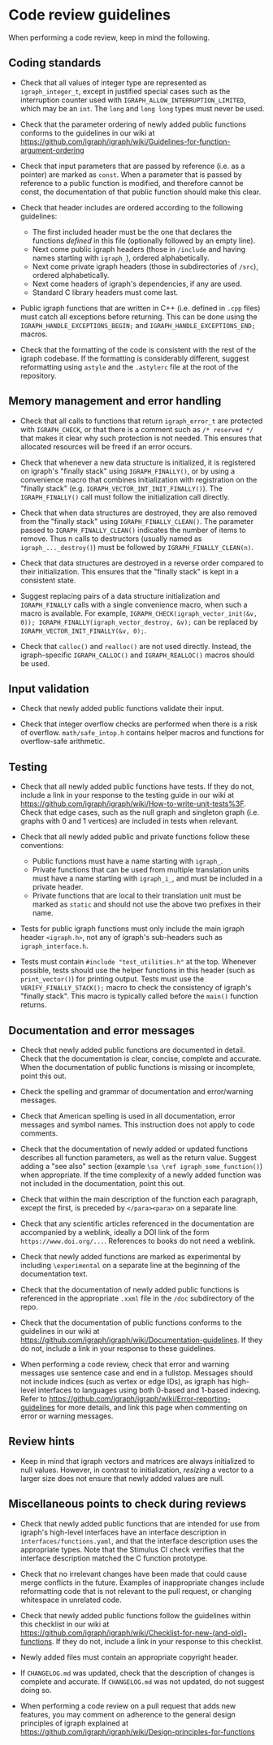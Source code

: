 
# Code review guidelines

When performing a code review, keep in mind the following.

## Coding standards

 - Check that all values of integer type are represented as `igraph_integer_t`, except in justified special cases such as the interruption counter used with `IGRAPH_ALLOW_INTERRUPTION_LIMITED`, which may be an `int`. The `long` and `long long` types must never be used.

 - Check that the parameter ordering of newly added public functions conforms to the guidelines in our wiki at https://github.com/igraph/igraph/wiki/Guidelines-for-function-argument-ordering

 - Check that input parameters that are passed by reference (i.e. as a pointer) are marked as `const`. When a parameter that is passed by reference to a public function is modified, and therefore cannot be const, the documentation of that public function should make this clear.

 - Check that header includes are ordered according to the following guidelines:
    * The first included header must be the one that declares the functions *defined* in this file (optionally followed by an empty line).
    * Next come public igraph headers (those in `/include` and having names starting with `igraph_`), ordered alphabetically.
    * Next come private igraph headers (those in subdirectories of `/src`), ordered alphabetically.
    * Next come headers of igraph's dependencies, if any are used.
    * Standard C library headers must come last.

 - Public igraph functions that are written in C++ (i.e. defined in `.cpp` files) must catch all exceptions before returning. This can be done using the `IGRAPH_HANDLE_EXCEPTIONS_BEGIN;` and `IGRAPH_HANDLE_EXCEPTIONS_END;` macros.

 - Check that the formatting of the code is consistent with the rest of the igraph codebase. If the formatting is considerably different, suggest reformatting using `astyle` and the `.astylerc` file at the root of the repository.

## Memory management and error handling

 - Check that all calls to functions that return `igraph_error_t` are protected with `IGRAPH_CHECK`, or that there is a comment such as `/* reserved */` that makes it clear why such protection is not needed. This ensures that allocated resources will be freed if an error occurs.

 - Check that whenever a new data structure is initialized, it is registered on igraph's "finally stack" using `IGRAPH_FINALLY()`, or by using a convenience macro that combines initialization with registration on the "finally stack" (e.g. `IGRAPH_VECTOR_INT_INIT_FINALLY()`). The `IGRAPH_FINALLY()` call must follow the initialization call directly.

 - Check that when data structures are destroyed, they are also removed from the "finally stack" using `IGRAPH_FINALLY_CLEAN()`. The parameter passed to `IGRAPH_FINALLY_CLEAN()` indicates the number of items to remove. Thus n calls to destructors (usually named as `igraph_..._destroy()`) must be followed by `IGRAPH_FINALLY_CLEAN(n)`.

 - Check that data structures are destroyed in a reverse order compared to their initialization. This ensures that the "finally stack" is kept in a consistent state.

 - Suggest replacing pairs of a data structure initialization and `IGRAPH_FINALLY` calls with a single convenience macro, when such a macro is available. For example, `IGRAPH_CHECK(igraph_vector_init(&v, 0)); IGRAPH_FINALLY(igraph_vector_destroy, &v);` can be replaced by `IGRAPH_VECTOR_INIT_FINALLY(&v, 0);`.

 - Check that `calloc()` and `realloc()` are not used directly. Instead, the igraph-specific `IGRAPH_CALLOC()` and `IGRAPH_REALLOC()` macros should be used.

## Input validation

 - Check that newly added public functions validate their input.

 - Check that integer overflow checks are performed when there is a risk of overflow. `math/safe_intop.h` contains helper macros and functions for overflow-safe arithmetic.

## Testing

 - Check that all newly added public functions have tests. If they do not, include a link in your response to the testing guide in our wiki at https://github.com/igraph/igraph/wiki/How-to-write-unit-tests%3F. Check that edge cases, such as the null graph and singleton graph (i.e. graphs with 0 and 1 vertices) are included in tests when relevant.

 - Check that all newly added public and private functions follow these conventions:
    * Public functions must have a name starting with `igraph_`.
    * Private functions that can be used from multiple translation units must have a name starting with `igraph_i_`, and must be included in a private header.
    * Private functions that are local to their translation unit must be marked as `static` and should not use the above two prefixes in their name.

 - Tests for public igraph functions must only include the main igraph header `<igraph.h>`, not any of igraph's sub-headers such as `igraph_interface.h`.

 - Tests must contain `#include "test_utilities.h"` at the top. Whenever possible, tests should use the helper functions in this header (such as `print_vector()`) for printing output. Tests must use the `VERIFY_FINALLY_STACK();` macro to check the consistency of igraph's "finally stack". This macro is typically called before the `main()` function returns.

## Documentation and error messages

 - Check that newly added public functions are documented in detail. Check that the documentation is clear, concise, complete and accurate. When the documentation of public functions is missing or incomplete, point this out.

 - Check the spelling and grammar of documentation and error/warning messages.

 - Check that American spelling is used in all documentation, error messages and symbol names. This instruction does not apply to code comments.

 - Check that the documentation of newly added or updated functions describes all function parameters, as well as the return value. Suggest adding a "see also" section (example `\sa \ref igraph_some_function()`) when appropriate. If the time complexity of a newly added function was not included in the documentation, point this out.

 - Check that within the main description of the function each paragraph, except the first, is preceded by `</para><para>` on a separate line.

 - Check that any scientific articles referenced in the documentation are accompanied by a weblink, ideally a DOI link of the form `https://www.doi.org/...`. References to books do not need a weblink.

 - Check that newly added functions are marked as experimental by including `\experimental` on a separate line at the beginning of the documentation text.

 - Check that the documentation of newly added public functions is referenced in the appropriate `.xxml` file in the `/doc` subdirectory of the repo.

 - Check that the documentation of public functions conforms to the guidelines in our wiki at https://github.com/igraph/igraph/wiki/Documentation-guidelines. If they do not, include a link in your response to these guidelines.

 - When performing a code review, check that error and warning messages use sentence case and end in a fullstop. Messages should not include indices (such as vertex or edge IDs), as igraph has high-level interfaces to languages using both 0-based and 1-based indexing. Refer to https://github.com/igraph/igraph/wiki/Error-reporting-guidelines for more details, and link this page when commenting on error or warning messages.

## Review hints

 - Keep in mind that igraph vectors and matrices are always initialized to null values. However, in contrast to initialization, *resizing* a vector to a larger size does not ensure that newly added values are null.

## Miscellaneous points to check during reviews

 - Check that newly added public functions that are intended for use from igraph's high-level interfaces have an interface description in `interfaces/functions.yaml`, and that the interface description uses the appropriate types. Note that the Stimulus CI check verifies that the interface description matched the C function prototype.

 - Check that no irrelevant changes have been made that could cause merge conflicts in the future. Examples of inappropriate changes include reformatting code that is not relevant to the pull request, or changing whitespace in unrelated code.

 - Check that newly added public functions follow the guidelines within this checklist in our wiki at https://github.com/igraph/igraph/wiki/Checklist-for-new-(and-old)-functions. If they do not, include a link in your response to this checklist.

 - Newly added files must contain an appropriate copyright header.

 - If `CHANGELOG.md` was updated, check that the description of changes is complete and accurate. If `CHANGELOG.md` was not updated, do not suggest doing so.

 - When performing a code review on a pull request that adds new features, you may comment on adherence to the general design principles of igraph explained at https://github.com/igraph/igraph/wiki/Design-principles-for-functions

